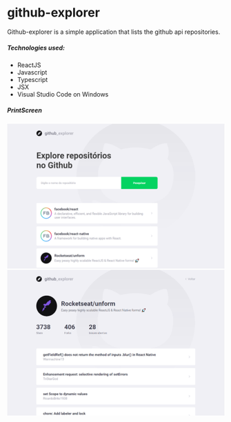 # github-explorer

Github-explorer is a simple application that lists the github api repositories.

##### Technologies used:

- ReactJS
- Javascript
- Typescript
- JSX
- Visual Studio Code on Windows

##### PrintScreen

<p align="center">
  <img src="app_github.png" width="700" title="app_github">
  <img src="app_github2.png" width="700" title="app_github2">
</p>
